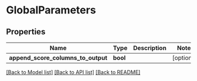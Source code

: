 # GlobalParameters

## Properties
Name | Type | Description | Notes
------------ | ------------- | ------------- | -------------
**append_score_columns_to_output** | **bool** |  | [optional] 

[[Back to Model list]](../README.md#documentation-for-models) [[Back to API list]](../README.md#documentation-for-api-endpoints) [[Back to README]](../README.md)


